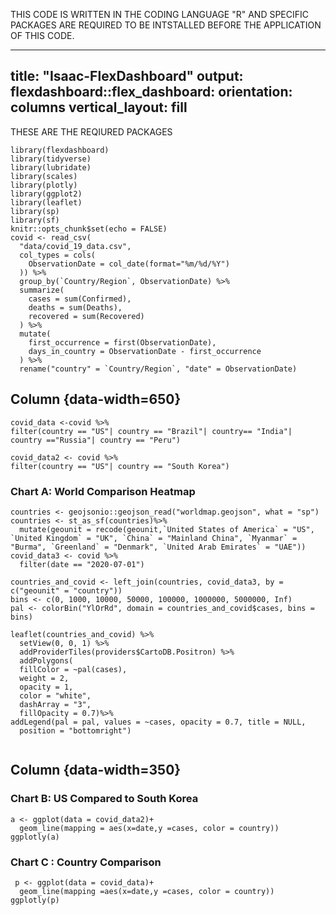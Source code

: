 THIS CODE IS WRITTEN IN THE CODING LANGUAGE "R" AND SPECIFIC PACKAGES ARE REQUIRED TO BE INTSTALLED BEFORE THE APPLICATION OF THIS CODE.


---
title: "Isaac-FlexDashboard"
output: 
  flexdashboard::flex_dashboard:
    orientation: columns
    vertical_layout: fill
---
THESE ARE THE REQIURED PACKAGES
```{r setup, include=FALSE}
library(flexdashboard)
library(tidyverse)
library(lubridate)
library(scales)
library(plotly)
library(ggplot2)
library(leaflet)
library(sp)
library(sf)
knitr::opts_chunk$set(echo = FALSE)
covid <- read_csv(
  "data/covid_19_data.csv",
  col_types = cols(
    ObservationDate = col_date(format="%m/%d/%Y")
  )) %>%
  group_by(`Country/Region`, ObservationDate) %>%
  summarize(
    cases = sum(Confirmed),
    deaths = sum(Deaths),
    recovered = sum(Recovered)
  ) %>%
  mutate(
    first_occurrence = first(ObservationDate),
    days_in_country = ObservationDate - first_occurrence
  ) %>%
  rename("country" = `Country/Region`, "date" = ObservationDate)
```

Column {data-width=650}
--------------------------------------------------------------------



```{r}
covid_data <-covid %>%
filter(country == "US"| country == "Brazil"| country== "India"| country =="Russia"| country == "Peru")
```

```{r}
covid_data2 <- covid %>%
filter(country == "US"| country == "South Korea")
```


### Chart A: World Comparison Heatmap

```{r}
countries <- geojsonio::geojson_read("worldmap.geojson", what = "sp")
countries <- st_as_sf(countries)%>%
  mutate(geounit = recode(geounit,`United States of America` = "US", `United Kingdom` = "UK", `China` = "Mainland China", `Myanmar` = "Burma", `Greenland` = "Denmark", `United Arab Emirates` = "UAE"))
covid_data3 <- covid %>%
  filter(date == "2020-07-01")

countries_and_covid <- left_join(countries, covid_data3, by = c("geounit" = "country"))
bins <- c(0, 1000, 10000, 50000, 100000, 1000000, 5000000, Inf)
pal <- colorBin("YlOrRd", domain = countries_and_covid$cases, bins = bins)

leaflet(countries_and_covid) %>%
  setView(0, 0, 1) %>%
  addProviderTiles(providers$CartoDB.Positron) %>%
  addPolygons(
  fillColor = ~pal(cases),
  weight = 2,
  opacity = 1,
  color = "white",
  dashArray = "3",
  fillOpacity = 0.7)%>%
addLegend(pal = pal, values = ~cases, opacity = 0.7, title = NULL,
  position = "bottomright")


```



Column {data-width=350}
-----------------------------------------------------------------------

### Chart B: US Compared to South Korea

```{r, echo = FALSE}
a <- ggplot(data = covid_data2)+
  geom_line(mapping = aes(x=date,y =cases, color = country))
ggplotly(a)
```

### Chart C : Country Comparison 

```{r, echo = FALSE}
 p <- ggplot(data = covid_data)+
  geom_line(mapping =aes(x=date,y =cases, color = country))
ggplotly(p)
```

